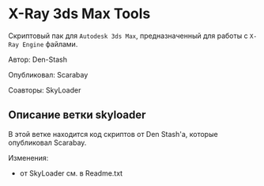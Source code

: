 # X-Ray 3ds Max Tools

Скриптовый пак для `Autodesk 3ds Max`, предназначенный для работы с `X-Ray Engine` файлами.

Автор: Den-Stash

Опубликовал: Scarabay

Соавторы: SkyLoader

## Описание ветки skyloader

В этой ветке находится код скриптов от Den Stash'а, которые опубликовал Scarabay.

Изменения:

 - от SkyLoader см. в Readme.txt
